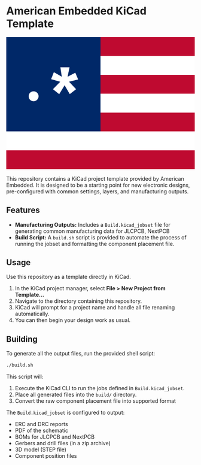 # American Embedded KiCad Template

<p align="center">
  <img src="meta/logo.png" alt="American Embedded Logo">
</p>

This repository contains a KiCad project template provided by American Embedded. It is designed to be a starting point for new electronic designs, pre-configured with common settings, layers, and manufacturing outputs.

## Features

*   **Manufacturing Outputs:** Includes a `Build.kicad_jobset` file for generating common manufacturing data for JLCPCB, NextPCB
*   **Build Script:** A `build.sh` script is provided to automate the process of running the jobset and formatting the component placement file.

## Usage

Use this repository as a template directly in KiCad.

1.  In the KiCad project manager, select **File > New Project from Template...**
2.  Navigate to the directory containing this repository.
3.  KiCad will prompt for a project name and handle all file renaming automatically.
4.  You can then begin your design work as usual.

## Building

To generate all the output files, run the provided shell script:

```bash
./build.sh
```

This script will:
1.  Execute the KiCad CLI to run the jobs defined in `Build.kicad_jobset`.
2.  Place all generated files into the `build/` directory.
3.  Convert the raw component placement file into supported format

The `Build.kicad_jobset` is configured to output:
- ERC and DRC reports
- PDF of the schematic
- BOMs for JLCPCB and NextPCB
- Gerbers and drill files (in a zip archive)
- 3D model (STEP file)
- Component position files
